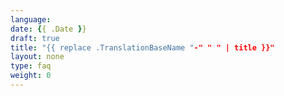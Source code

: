 ```yaml
---
language:
date: {{ .Date }}
draft: true
title: "{{ replace .TranslationBaseName "-" " " | title }}"
layout: none
type: faq
weight: 0
---
```

